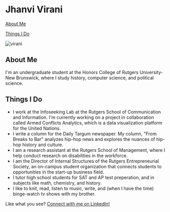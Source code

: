 # Jhanvi Virani

[About Me](#about-me)

[Things I Do](#things-i-do)


![virani](https://user-images.githubusercontent.com/29782996/28127278-f74e9ddc-66f9-11e7-89db-3eb5dd448379.JPG) 


## About Me
I'm an undergraduate student at the Honors College of Rutgers University- New Brunswick, where I study history, computer science, and political science.


## Things I Do
  - I work at the Infoseeking Lab at the Rutgers School of Communication and Information. I'm currently working on a project in collaboration called Armed Conflicts Analytics, which is a data visualization platform for the United Nations.
  - I write a column for the Daily Targum newspaper. My column, "From Breaks to Bar" analyzes hip-hop news and explores the nuances of hip-hop history and culture.
  - I am a research assistant at the Rutgers School of Management, where I help conduct research on disabilities in the workforce.
  - I am the Director of Internal Structures of the Rutgers Entrepreneurial Society, an on-campus student organization that connects students to opportunities in the start-up business field.
  - I tutor high school students for SAT and AP test preperation, and in subjects like math, chemistry, and history.
  - I like to knit, read, listen to music, write, and (when I have the time) binge-watch tv shows with my brother.

Like what you see?
[Connect with me on LinkedIn!](https://www.linkedin.com/in/jhanvi-virani-3a6899132/)
